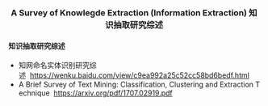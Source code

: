 ### <center>**A Survey of Knowlegde Extraction (Information Extraction) 知识抽取研究综述**</center>

####  **知识抽取研究综述**

* 知网命名实体识别研究综述  https://wenku.baidu.com/view/c9ea992a25c52cc58bd6bedf.html
* A Brief Survey of Text Mining: Classification, Clustering and Extraction Technique  https://arxiv.org/pdf/1707.02919.pdf  
